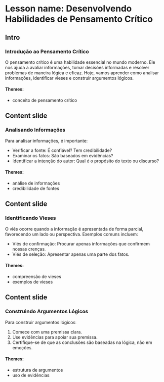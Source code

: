 # Lesson name: Desenvolvendo Habilidades de Pensamento Crítico

## Intro

### Introdução ao Pensamento Crítico

O pensamento crítico é uma habilidade essencial no mundo moderno. Ele nos ajuda a avaliar informações, tomar decisões informadas e resolver problemas de maneira lógica e eficaz. Hoje, vamos aprender como analisar informações, identificar vieses e construir argumentos lógicos.

#### **Themes:**
- conceito de pensamento crítico

## Content slide

### Analisando Informações

Para analisar informações, é importante:
- Verificar a fonte: É confiável? Tem credibilidade?
- Examinar os fatos: São baseados em evidências?
- Identificar a intenção do autor: Qual é o propósito do texto ou discurso?

#### **Themes:**
- análise de informações
- credibilidade de fontes

## Content slide

### Identificando Vieses

O viés ocorre quando a informação é apresentada de forma parcial, favorecendo um lado ou perspectiva. Exemplos comuns incluem:
- Viés de confirmação: Procurar apenas informações que confirmem nossas crenças.
- Viés de seleção: Apresentar apenas uma parte dos fatos.

#### **Themes:**
- compreensão de vieses
- exemplos de vieses

## Content slide

### Construindo Argumentos Lógicos

Para construir argumentos lógicos:
1. Comece com uma premissa clara.
2. Use evidências para apoiar sua premissa.
3. Certifique-se de que as conclusões são baseadas na lógica, não em emoções.

#### **Themes:**
- estrutura de argumentos
- uso de evidências
